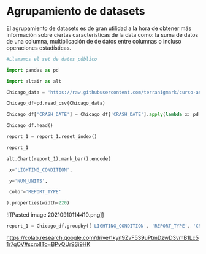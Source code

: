 # Agrupamiento de datasets

El agrupamiento de datasets es de gran utilidad a la hora de obtener más información sobre ciertas caracteristicas de la data como: la suma de datos de una columna, multiplicación de de datos entre columnas o incluso operaciones estadísticas.

```python
#Llamamos el set de datos público

import pandas as pd

import altair as alt

Chicago_data = 'https://raw.githubusercontent.com/terranigmark/curso-analisis-exploratorio-datos-platzi/main/Traffic_Crashes1.csv'

Chicago_df=pd.read_csv(Chicago_data)

Chicago_df['CRASH_DATE'] = Chicago_df['CRASH_DATE'].apply(lambda x: pd.to_datetime(x,errors='coerce', utc=True))

```

```python
Chicago_df.head()
```

```python
report_1 = report_1.reset_index()

report_1
```

```python
alt.Chart(report_1).mark_bar().encode(

 x='LIGHTING_CONDITION',

 y='NUM_UNITS',

 color='REPORT_TYPE'

).properties(width=220)
```
![[Pasted image 20210910114410.png]]
```python
report_1 = Chicago_df.groupby(['LIGHTING_CONDITION', 'REPORT_TYPE', 'CRASH_HOUR']).agg({'NUM_UNITS':['sum','min','max']})
```

https://colab.research.google.com/drive/1kyn9ZvF539uPtmDzwD3vmB1Lc51r7qOV#scrollTo=BPvQUr9Si9HK
